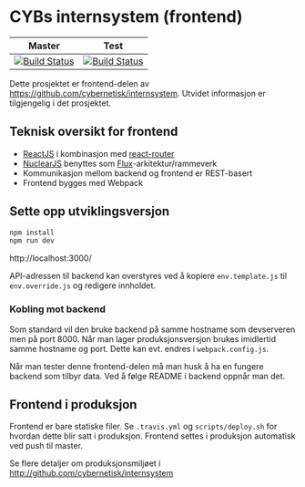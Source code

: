 # CYBs internsystem (frontend)

| Master | Test |
| --- | --- |
| [![Build Status](https://travis-ci.org/cybernetisk/internsystem-frontend.svg?branch=master)](https://travis-ci.org/cybernetisk/internsystem-frontend) | [![Build Status](https://travis-ci.org/cybrairai/internsystem-frontend.svg?branch=test)](https://travis-ci.org/cybrairai/internsystem-frontend) |

Dette prosjektet er frontend-delen av
https://github.com/cybernetisk/internsystem. Utvidet informasjon er
tilgjengelig i det prosjektet.

## Teknisk oversikt for frontend

* [ReactJS](http://facebook.github.io/react/) i kombinasjon med [react-router](
  https://github.com/ReactTraining/react-router)
* [NuclearJS](https://optimizely.github.io/nuclear-js/) benyttes som [Flux](
  https://facebook.github.io/flux/)-arkitektur/rammeverk
* Kommunikasjon mellom backend og frontend er REST-basert
* Frontend bygges med Webpack

## Sette opp utviklingsversjon

```bash
npm install
npm run dev
```

http://localhost:3000/

API-adressen til backend kan overstyres ved å kopiere `env.template.js` til
`env.override.js` og redigere innholdet.

### Kobling mot backend

Som standard vil den bruke backend på samme hostname som devserveren
men på port 8000. Når man lager produksjonsversjon brukes imidlertid
samme hostname og port. Dette kan evt. endres i `webpack.config.js`.

Når man tester denne frontend-delen må man husk å ha en fungere
backend som tilbyr data. Ved å følge README i backend oppnår man det.

## Frontend i produksjon

Frontend er bare statiske filer. Se `.travis.yml` og `scripts/deploy.sh`
for hvordan dette blir satt i produksjon. Frontend settes i produksjon
automatisk ved push til master.

Se flere detaljer om produksjonsmiljøet i
http://github.com/cybernetisk/internsystem
